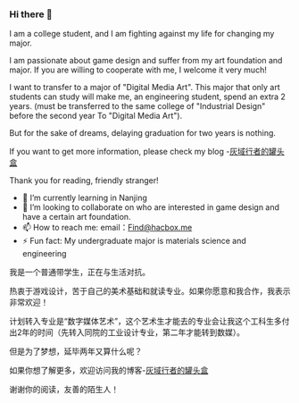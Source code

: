 ### Hi there 👋

I am a college student, and I am fighting against my life for changing my major.

I am passionate about game design and suffer from my art foundation and major. If you are willing to cooperate with me, I welcome it very much!

I want to transfer to a major of "Digital Media Art". This major that only art students can study will make me, an engineering student, spend an extra 2 years.
(must be transferred to the same college of "Industrial Design" before the second year To "Digital Media Art").

But for the sake of dreams, delaying graduation for two years is nothing.

If you want to get more information, please check my blog -[灰域行者的罐头盒](https://hacbox.me)

Thank you for reading, friendly stranger!

- 🌱 I’m currently learning in Nanjing
- 👯 I’m looking to collaborate on who are interested in game design and have a certain art foundation.
- 📫 How to reach me: email：Find@hacbox.me
- ⚡ Fun fact: My undergraduate major is materials science and engineering

我是一个普通带学生，正在与生活对抗。

热衷于游戏设计，苦于自己的美术基础和就读专业。如果你愿意和我合作，我表示非常欢迎！

计划转入专业是“数字媒体艺术”，这个艺术生才能去的专业会让我这个工科生多付出2年的时间（先转入同院的工业设计专业，第二年才能转到数媒）。

但是为了梦想，延毕两年又算什么呢？

如果你想了解更多，欢迎访问我的博客-[灰域行者的罐头盒](https://hacbox.me)

谢谢你的阅读，友善的陌生人！
